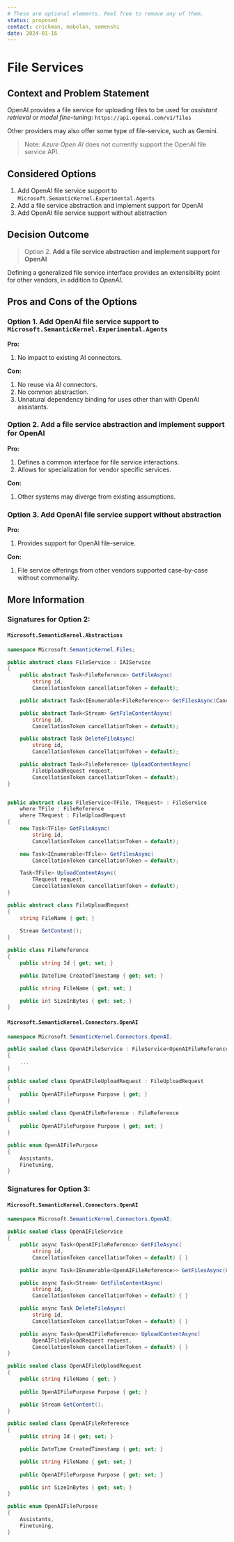 ```yaml
---
# These are optional elements. Feel free to remove any of them.
status: proposed
contact: crickman, mabolan, semenshi
date: 2024-01-16
---
```


# File Services

## Context and Problem Statement
OpenAI provides a file service for uploading files to be used for *assistant retrieval* or *model fine-tuning*: `https://api.openai.com/v1/files`

Other providers may also offer some type of file-service, such as Gemini.

> Note: *Azure Open AI* does not currently support the OpenAI file service API.

## Considered Options

1. Add OpenAI file service support to `Microsoft.SemanticKernel.Experimental.Agents`
2. Add a file service abstraction and implement support for OpenAI
3. Add OpenAI file service support without abstraction

## Decision Outcome

> Option 2. **Add a file service abstraction and implement support for OpenAI**

Defining a generalized file service interface provides an extensibility point for other vendors, in addition to *OpenAI*.

## Pros and Cons of the Options

### Option 1. Add OpenAI file service support to `Microsoft.SemanticKernel.Experimental.Agents`
**Pro:**
1. No impact to existing AI connectors.

**Con:**
1. No reuse via AI connectors.
1. No common abstraction.
1. Unnatural dependency binding for uses other than with OpenAI assistants.

### Option 2. Add a file service abstraction and implement support for OpenAI
**Pro:**
1. Defines a common interface for file service interactions.
1. Allows for specialization for vendor specific services.

**Con:**
1. Other systems may diverge from existing assumptions.


### Option 3. Add OpenAI file service support without abstraction
**Pro:**
1. Provides support for OpenAI file-service.

**Con:**
1. File service offerings from other vendors supported case-by-case without commonality.


## More Information

### Signatures for Option 2:

#### `Microsoft.SemanticKernel.Abstractions`
```csharp
namespace Microsoft.SemanticKernel.Files;

public abstract class FileService : IAIService
{
    public abstract Task<FileReference> GetFileAsync(
        string id,
        CancellationToken cancellationToken = default);

    public abstract Task<IEnumerable<FileReference>> GetFilesAsync(CancellationToken cancellationToken = default);

    public abstract Task<Stream> GetFileContentAsync(
        string id,
        CancellationToken cancellationToken = default);

    public abstract Task DeleteFileAsync(
        string id,
        CancellationToken cancellationToken = default);

    public abstract Task<FileReference> UploadContentAsync(
        FileUploadRequest request,
        CancellationToken cancellationToken = default);
}


public abstract class FileService<TFile, TRequest> : FileService
    where TFile : FileReference
    where TRequest : FileUploadRequest
{
    new Task<TFile> GetFileAsync(
        string id,
        CancellationToken cancellationToken = default);

    new Task<IEnumerable<TFile>> GetFilesAsync(
        CancellationToken cancellationToken = default);

    Task<TFile> UploadContentAsync(
        TRequest request,
        CancellationToken cancellationToken = default);
}

public abstract class FileUploadRequest
{
    string FileName { get; }
 
    Stream GetContent();
}

public class FileReference
{
    public string Id { get; set; }

    public DateTime CreatedTimestamp { get; set; }

    public string FileName { get; set; }

    public int SizeInBytes { get; set; }
}
```

#### `Microsoft.SemanticKernel.Connectors.OpenAI`
```csharp
namespace Microsoft.SemanticKernel.Connectors.OpenAI;

public sealed class OpenAIFileService : FileService<OpenAIFileReference, OpenAIFileUploadRequest>
{
    ...
}

public sealed class OpenAIFileUploadRequest : FileUploadRequest
{
    public OpenAIFilePurpose Purpose { get; }
}

public sealed class OpenAIFileReference : FileReference
{
    public OpenAIFilePurpose Purpose { get; set; }
}

public enum OpenAIFilePurpose
{
    Assistants,
    Finetuning,
}
```

### Signatures for Option 3:

#### `Microsoft.SemanticKernel.Connectors.OpenAI`
```csharp
namespace Microsoft.SemanticKernel.Connectors.OpenAI;

public sealed class OpenAIFileService
{
    public async Task<OpenAIFileReference> GetFileAsync(
        string id,
        CancellationToken cancellationToken = default) { }

    public async Task<IEnumerable<OpenAIFileReference>> GetFilesAsync(CancellationToken cancellationToken = default) { }

    public async Task<Stream> GetFileContentAsync(
        string id,
        CancellationToken cancellationToken = default) { }

    public async Task DeleteFileAsync(
        string id,
        CancellationToken cancellationToken = default) { }

    public async Task<OpenAIFileReference> UploadContentAsync(
        OpenAIFileUploadRequest request,
        CancellationToken cancellationToken = default) { }
}

public sealed class OpenAIFileUploadRequest
{
    public string FileName { get; }
 
    public OpenAIFilePurpose Purpose { get; }

    public Stream GetContent();
}

public sealed class OpenAIFileReference
{
    public string Id { get; set; }

    public DateTime CreatedTimestamp { get; set; }

    public string FileName { get; set; }
    
    public OpenAIFilePurpose Purpose { get; set; }

    public int SizeInBytes { get; set; }
}

public enum OpenAIFilePurpose
{
    Assistants,
    Finetuning,
}
```